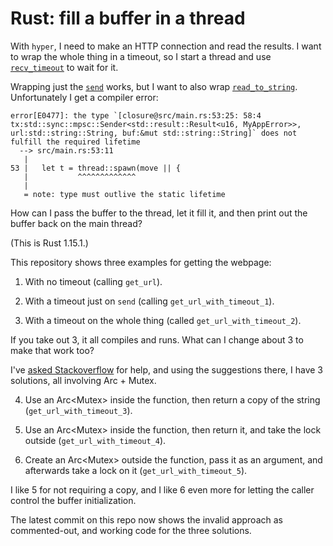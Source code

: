 # Rust: fill a buffer in a thread

With `hyper`, I need to make an HTTP connection and read the results.
I want to wrap the whole thing in a timeout,
so I start a thread
and use [`recv_timeout`](https://doc.rust-lang.org/std/sync/mpsc/struct.Receiver.html#method.recv_timeout) to wait for it.

Wrapping just the [`send`](https://hyper.rs/hyper/v0.9.8/hyper/client/request/struct.Request.html#method.send) works,
but I want to also wrap [`read_to_string`](https://doc.rust-lang.org/std/io/trait.Read.html#method.read_to_string).
Unfortunately I get a compiler error:

    error[E0477]: the type `[closure@src/main.rs:53:25: 58:4 tx:std::sync::mpsc::Sender<std::result::Result<u16, MyAppError>>, url:std::string::String, buf:&mut std::string::String]` does not fulfill the required lifetime
      --> src/main.rs:53:11
       |
    53 |   let t = thread::spawn(move || {
       |           ^^^^^^^^^^^^^
       |
       = note: type must outlive the static lifetime

How can I pass the buffer to the thread,
let it fill it,
and then print out the buffer back on the main thread?

(This is Rust 1.15.1.)

This repository shows three examples for getting the webpage:

1. With no timeout (calling `get_url`).

2. With a timeout just on `send` (calling `get_url_with_timeout_1`).

3. With a timeout on the whole thing (called `get_url_with_timeout_2`).

If you take out 3, it all compiles and runs.
What can I change about 3 to make that work too?

I've [asked Stackoverflow](http://stackoverflow.com/questions/42730169/fill-a-string-buffer-from-a-thread) for help,
and using the suggestions there, I have 3 solutions,
all involving Arc + Mutex.

4. Use an Arc<Mutex<String>> inside the function, then return a copy of the string (`get_url_with_timeout_3`).

5. Use an Arc<Mutex<String>> inside the function, then return it, and take the lock outside (`get_url_with_timeout_4`).

6. Create an Arc<Mutex<String>> outside the function, pass it as an argument, and afterwards take a lock on it (`get_url_with_timeout_5`).

I like 5 for not requiring a copy, and I like 6 even more for letting the caller control the buffer initialization.

The latest commit on this repo now shows the invalid approach as commented-out,
and working code for the three solutions.


